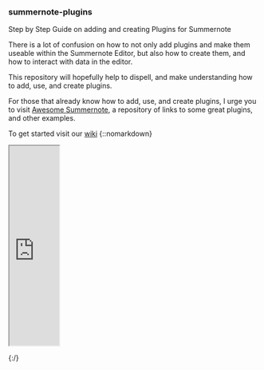 ### summernote-plugins
Step by Step Guide on adding and creating Plugins for Summernote

There is a lot of confusion on how to not only add plugins and make them useable within the Summernote Editor, but also how to create them, and how to interact with data in the editor.

This repository will hopefully help to dispell, and make understanding how to add, use, and create plugins.

For those that already know how to add, use, and create plugins, I urge you to visit [Awesome Summernote](https://github.com/summernote/awesome-summernote), a repository of links to some great plugins, and other examples.

To get started visit our [wiki](https://github.com/DiemenDesign/summernote-plugins/wiki)
{::nomarkdown}

<iframe src="http:www/google.com/" width="100" height="400"></iframe>

{:/}
